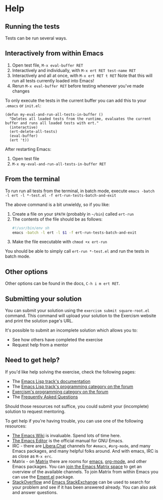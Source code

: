 # Help

## Running the tests

Tests can be run several ways.

## Interactively from within Emacs

1. Open test file, `M-x eval-buffer RET`
2. Interactively and individually, with `M-x ert RET test-name RET`
3. Interactively and all at once, with `M-x ert RET t RET`
   Note that this will run all tests currently loaded into Emacs!
4. Rerun `M-x eval-buffer RET` before testing whenever you've made changes

To only execute the tests in the current buffer you can add this to your `.emacs` or `init.el`:

```elisp
(defun my-eval-and-run-all-tests-in-buffer ()
  "Deletes all loaded tests from the runtime, evaluates the current buffer and runs all loaded tests with ert."
  (interactive)
  (ert-delete-all-tests)
  (eval-buffer)
  (ert 't))
```

After restarting Emacs:

1. Open test file
2. `M-x my-eval-and-run-all-tests-in-buffer RET`

## From the terminal

To run run all tests from the terminal, in batch mode, execute `emacs -batch -l ert -l *-test.el -f ert-run-tests-batch-and-exit`

The above command is a bit unwieldy, so if you like:

1. Create a file on your `$PATH` (probably in `~/bin`) called `ert-run`
2. The contents of the file should be as follows:
   ```sh
   #!/usr/bin/env sh
   emacs -batch -l ert -l $1 -f ert-run-tests-batch-and-exit
   ```
3. Make the file executable with `chmod +x ert-run`

You should be able to simply call `ert-run *-test.el` and run the tests
in batch mode.

## Other options

Other options can be found in the docs, `C-h i m ert RET`.

## Submitting your solution

You can submit your solution using the `exercism submit square-root.el` command.
This command will upload your solution to the Exercism website and print the solution page's URL.

It's possible to submit an incomplete solution which allows you to:

- See how others have completed the exercise
- Request help from a mentor

## Need to get help?

If you'd like help solving the exercise, check the following pages:

- The [Emacs Lisp track's documentation](https://exercism.org/docs/tracks/emacs-lisp)
- The [Emacs Lisp track's programming category on the forum](https://forum.exercism.org/c/programming/emacs-lisp)
- [Exercism's programming category on the forum](https://forum.exercism.org/c/programming/5)
- The [Frequently Asked Questions](https://exercism.org/docs/using/faqs)

Should those resources not suffice, you could submit your (incomplete) solution to request mentoring.

To get help if you're having trouble, you can use one of the following resources:

- [The Emacs Wiki](http://emacswiki.org/) is invaluable. Spend lots of time here.
- [The Emacs Editor](http://www.gnu.org/software/emacs/manual/html_node/emacs/index.html) is the official manual for GNU Emacs.
- IRC - there are [Libera.Chat](https://libera.chat/) channels for `#emacs`, `#org-mode`, and many Emacs
  packages, and many helpful folks around. And with emacs, IRC is as close as
  `M-x erc`.
- Matrix - on [Matrix](https://matrix.org/) there are rooms for [emacs](https://matrix.to/#/#emacs:matrix.org), [org-mode](https://matrix.to/#/#org-mode:matrix.org), and other Emacs packages.
  You can [join the Emacs Matrix space](https://matrix.to/#/#emacs-space:matrix.org) to get an overview of the available channels.
  To join Matrix from within Emacs you can use the [Ement.el](https://github.com/alphapapa/ement.el) package.
- [StackOverflow](http://stackoverflow.com/questions/tagged/elisp) and [Emacs StackExchange](https://emacs.stackexchange.com/questions/tagged/elisp) can be used to search for your problem and see if it has been answered already. You can also ask and answer questions.